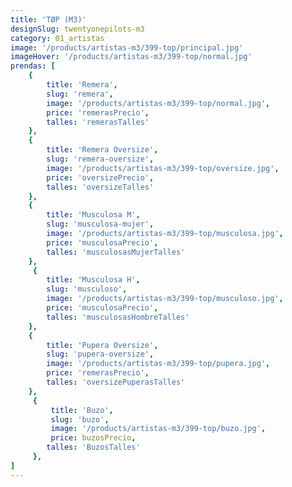 ```yaml
---
title: 'TØP (M3)'
designSlug: twentyonepilots-m3
category: 01_artistas
image: '/products/artistas-m3/399-top/principal.jpg'
imageHover: '/products/artistas-m3/399-top/normal.jpg'
prendas: [
    {   
        title: 'Remera',
        slug: 'remera',          
        image: '/products/artistas-m3/399-top/normal.jpg',
        price: 'remerasPrecio',
        talles: 'remerasTalles'
    },
    {
        title: 'Remera Oversize',
        slug: 'remera-oversize',
        image: '/products/artistas-m3/399-top/oversize.jpg',
        price: 'oversizePrecio',
        talles: 'oversizeTalles'
    },
    {
        title: 'Musculosa M',
        slug: 'musculosa-mujer',
        image: '/products/artistas-m3/399-top/musculosa.jpg',
        price: 'musculosaPrecio',
        talles: 'musculosasMujerTalles'
    },
     {
        title: 'Musculosa H',
        slug: 'musculoso',
        image: '/products/artistas-m3/399-top/musculoso.jpg',
        price: 'musculosaPrecio',
        talles: 'musculosasHombreTalles'
    },
    {
        title: 'Pupera Oversize',
        slug: 'pupera-oversize',
        image: '/products/artistas-m3/399-top/pupera.jpg',
        price: 'remerasPrecio',
        talles: 'oversizePuperasTalles'
    },
     {
         title: 'Buzo',
         slug: 'buzo',
         image: '/products/artistas-m3/399-top/buzo.jpg',
         price: buzosPrecio,
        talles: 'BuzosTalles'
     },
]
---
```

